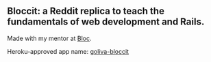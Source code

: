 ## Bloccit: a Reddit replica to teach the fundamentals of web development and Rails.

Made with my mentor at [Bloc](http://bloc.io).

Heroku-approved app name: [goliva-bloccit](https://goliva-bloccit.herokuapp.com)